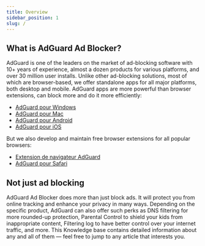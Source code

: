 ```yaml
---
title: Overview
sidebar_position: 1
slug: /
---
```


## What is AdGuard Ad Blocker?

AdGuard is one of the leaders on the market of ad-blocking software with 10+ years of experience, almost a dozen products for various platforms, and over 30 million user installs. Unlike other ad-blocking solutions, most of which are browser-based, we offer standalone apps for all major platforms, both desktop and mobile. AdGuard apps are more powerful than browser extensions, can block more and do it more efficiently:

- [AdGuard pour Windows](/adguard-for-windows/features/home-screen)
- [AdGuard pour Mac](/adguard-for-mac/overview)
- [AdGuard pour Android](/adguard-for-android/overview)
- [AdGuard pour iOS](/adguard-for-ios/overview)

But we also develop and maintain free browser extensions for all popular browsers:

- [Extension de navigateur AdGuard](/adguard-browser-extension/overview)
- [AdGuard pour Safari](/adguard-for-safari/overview)

## Not just ad blocking

AdGuard Ad Blocker does more than just block ads. It will protect you from online tracking and enhance your privacy in many ways. Depending on the specific product, AdGuard can also offer such perks as DNS filtering for more rounded-up protection, Parental Control to shield your kids from inappropriate content, Filtering log to have better control over your internet traffic, and more. This Knowledge base contains detailed information about any and all of them — feel free to jump to any article that interests you.
